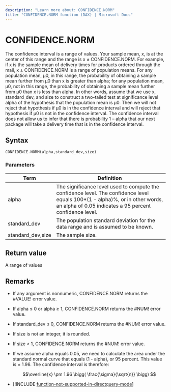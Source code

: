 ```yaml
---
description: "Learn more about: CONFIDENCE.NORM"
title: "CONFIDENCE.NORM function (DAX) | Microsoft Docs"
---
```

# CONFIDENCE.NORM

The confidence interval is a range of values. Your sample mean, x, is at the center of this range and the range is x ± CONFIDENCE.NORM. For example, if x is the sample mean of delivery times for products ordered through the mail, x ± CONFIDENCE.NORM is a range of population means. For any population mean, μ0, in this range, the probability of obtaining a sample mean further from μ0 than x is greater than alpha; for any population mean, μ0, not in this range, the probability of obtaining a sample mean further from μ0 than x is less than alpha. In other words, assume that we use x, standard_dev, and size to construct a two-tailed test at significance level alpha of the hypothesis that the population mean is μ0. Then we will not reject that hypothesis if μ0 is in the confidence interval and will reject that hypothesis if μ0 is not in the confidence interval. The confidence interval does not allow us to infer that there is probability 1 – alpha that our next package will take a delivery time that is in the confidence interval.  
  
## Syntax  
  
```dax
CONFIDENCE.NORM(alpha,standard_dev,size)  
```
  
### Parameters  
  
|Term|Definition|  
|--------|--------------|  
|alpha|The significance level used to compute the confidence level. The confidence level equals 100*(1 - alpha)%, or in other words, an alpha of 0.05 indicates a 95 percent confidence level.|  
|standard_dev|The population standard deviation for the data range and is assumed to be known.|  
|standard_dev,size|The sample size.|  
  
## Return value

A range of values  
  
## Remarks

- If any argument is nonnumeric, CONFIDENCE.NORM returns the #VALUE! error value.  

- If alpha ≤ 0 or alpha ≥ 1, CONFIDENCE.NORM returns the #NUM! error value.  

- If standard_dev ≤ 0, CONFIDENCE.NORM returns the #NUM! error value.  

- If size is not an integer, it is rounded.  

- If size &lt; 1, CONFIDENCE.NORM returns the #NUM! error value.  

- If we assume alpha equals 0.05, we need to calculate the area under the standard normal curve that equals (1 - alpha), or 95 percent. This value is ± 1.96. The confidence interval is therefore:  

    $$\overline{x} \pm 1.96 \bigg( \frac{\sigma}{\sqrt{n}} \bigg) $$

- [!INCLUDE [function-not-supported-in-directquery-mode](includes/function-not-supported-in-directquery-mode.md)]
